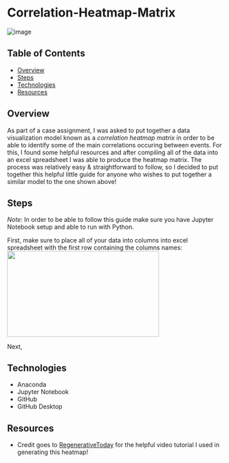 # Correlation-Heatmap-Matrix
![image](https://user-images.githubusercontent.com/77221025/164954339-71ece39c-5b34-4e64-b73b-8355126f8a30.png)

## Table of Contents
* [Overview](#Overview)
* [Steps](#Steps)
* [Technologies](#Technologies)
* [Resources](#Resources)

## Overview
As part of a case assignment, I was asked to put together a data visualization model known as a *correlation heatmap matrix* in order to be able to identify some of the main correlations occuring between events. For this, I found some helpful resources and after compiling all of the data into an excel spreadsheet I was able to produce the heatmap matrix. The process was relatively easy & straightforward to follow, so I decided to put together this helpful little guide for anyone who wishes to put together a similar model to the one shown above!   

## Steps
*Note*: In order to be able to follow this guide make sure you have Jupyter Notebook setup and able to run with Python.     

First, make sure to place all of your data into columns into excel spreadsheet with the first row containing the columns names:
<img width="352.512" height="198.288" src="https://user-images.githubusercontent.com/77221025/164954818-db6ff46b-2398-4250-922e-da25ed8607ab.png">        

Next, 

## Technologies
- Anaconda
- Jupyter Notebook
- GitHub
- GitHub Desktop

## Resources
- Credit goes to [RegenerativeToday](https://www.youtube.com/channel/UCzJgOvsJJPCXWytXWuVSeXw/featured) for the helpful video tutorial I used in generating this heatmap!
